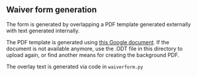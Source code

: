 ## Waiver form generation

The form is generated by overlapping a PDF template generated externally with text generated internally.

The PDF template is generated using [this Google document](https://docs.google.com/document/d/1pSNKjA1WFNz7HvQYMeaM6Scmw_j-zsJ-xYa3N4RSX5s/edit?usp=sharing).
If the document is not available anymore, use the .ODT file in this directory to upload again, or find another means for creating the background PDF.

The overlay text is generated via code in `waiverform.py`
